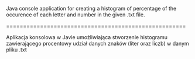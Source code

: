 Java console application for creating a histogram of percentage of the occurence of each letter and number in the given .txt file.

=====================================================

Aplikacja konsolowa w Javie umożliwiająca stworzenie histogramu zawierającego procentowy udział danych znaków (liter oraz liczb) w danym pliku .txt

